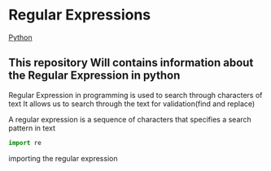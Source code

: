 # Regular Expressions
[Python](https://python.org)
## This repository Will contains information about the Regular Expression in python

Regular Expression in programming is used to search through characters of text
It allows us to search through the text for validation(find and replace)

A regular expression is a sequence of characters that specifies a search pattern in text


```py
import re
```
importing the regular expression

